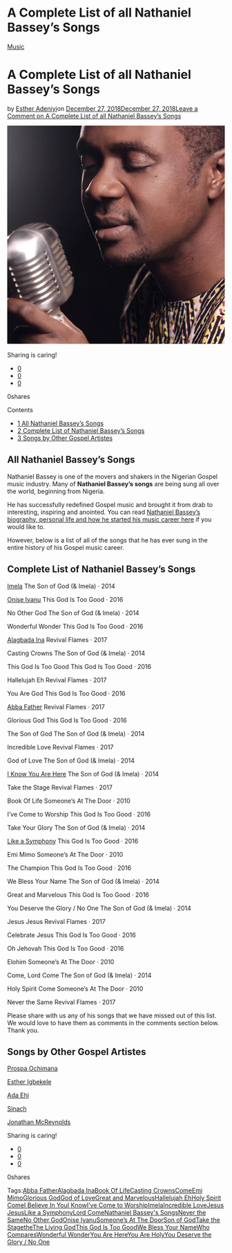 # A Complete List of all Nathaniel Bassey’s Songs

[Music](https://estheradeniyi.com/category/music/)
# A Complete List of all Nathaniel Bassey&#x2019;s Songs

by [Esther Adeniyi](https://estheradeniyi.com/author/esther-adeniyi/)on [December 27, 2018December 27, 2018](https://estheradeniyi.com/nathaniel-basseys-songs/)[Leave a Comment on A Complete List of all Nathaniel Bassey&#x2019;s Songs](https://estheradeniyi.com/nathaniel-basseys-songs/#respond)

![Nathaniel Bassey&apos;s songs](images\Nathaniel-Bassey-Featured-Image-.png)

Sharing is caring!

- [0](https://www.facebook.com/sharer/sharer.php?u=https%3A%2F%2Festheradeniyi.com%2Fnathaniel-basseys-songs%2F&amp;t=A%20Complete%20List%20of%20all%20Nathaniel%20Bassey%27s%20Songs)
- [0](https://twitter.com/intent/tweet?text=A%20Complete%20List%20of%20all%20Nathaniel%20Bassey%27s%20Songs&amp;url=https%3A%2F%2Festheradeniyi.com%2Fnathaniel-basseys-songs%2F)
- [0](#)

0shares

Contents

- [1 All Nathaniel Bassey&#x2019;s Songs](#All_Nathaniel_Bassey8217s_Songs)
- [2 Complete List of Nathaniel Bassey&#x2019;s Songs](#Complete_List_of_Nathaniel_Bassey8217s_Songs)
- [3 Songs by Other Gospel Artistes](#Songs_by_Other_Gospel_Artistes)

## All Nathaniel Bassey&#x2019;s Songs

Nathaniel Bassey is one of the movers and shakers in the Nigerian Gospel music industry. Many of **Nathaniel Bassey&#x2019;s songs** are being sung all over the world, beginning from Nigeria.

He has successfully redefined Gospel music and brought it from drab to interesting, inspiring and anointed. You can read [Nathaniel Bassey&#x2019;s biography, personal life and how he started his music career here](https://estheradeniyi.com/nathaniel-bassey/) if you would like to.

However, below is a list of all of the songs that he has ever sung in the entire history of his Gospel music career.

## Complete List of Nathaniel Bassey&#x2019;s Songs

[Imela](https://gospellyricsng.com/imela/)
 The Son of God (& Imela) &#xB7; 2014

[Onise Iyanu](https://estheradeniyi.com/onise-iyanu-by-nathaniel-bassey/)
 This God Is Too Good &#xB7; 2016

No Other God
 The Son of God (& Imela) &#xB7; 2014

Wonderful Wonder
 This God Is Too Good &#xB7; 2016

[Alagbada Ina](https://estheradeniyi.com/alagbada-ina-by-nathaniel-bassey-lyrics/)
 Revival Flames &#xB7; 2017

Casting Crowns
 The Son of God (& Imela) &#xB7; 2014

This God Is Too Good
 This God Is Too Good &#xB7; 2016

Hallelujah Eh
 Revival Flames &#xB7; 2017

You Are God
 This God Is Too Good &#xB7; 2016

[Abba Father](https://estheradeniyi.com/abba-father-nathaniel-bassey/)
 Revival Flames &#xB7; 2017

Glorious God
 This God Is Too Good &#xB7; 2016

The Son of God
 The Son of God (& Imela) &#xB7; 2014

Incredible Love
 Revival Flames &#xB7; 2017

God of Love
 The Son of God (& Imela) &#xB7; 2014

[I Know You Are Here](https://gospelminds.com/2018/11/nathaniel-bassey-i-know-you-are-here/)
 The Son of God (& Imela) &#xB7; 2014

Take the Stage
 Revival Flames &#xB7; 2017

Book Of Life
 Someone&#x2019;s At The Door &#xB7; 2010

I&#x2019;ve Come to Worship
 This God Is Too Good &#xB7; 2016

Take Your Glory
 The Son of God (& Imela) &#xB7; 2014

[Like a Symphony](http://igospelsongs.com/music/like-a-symphony-nathaniel-bassey-ft-unwana-bassey-jumoke-oshoboke/)
 This God Is Too Good &#xB7; 2016

Emi Mimo
 Someone&#x2019;s At The Door &#xB7; 2010

The Champion
 This God Is Too Good &#xB7; 2016

We Bless Your Name
 The Son of God (& Imela) &#xB7; 2014

Great and Marvelous
 This God Is Too Good &#xB7; 2016

You Deserve the Glory / No One
 The Son of God (& Imela) &#xB7; 2014

Jesus Jesus
 Revival Flames &#xB7; 2017

Celebrate Jesus
 This God Is Too Good &#xB7; 2016

Oh Jehovah
 This God Is Too Good &#xB7; 2016

Elohim
 Someone&#x2019;s At The Door &#xB7; 2010

Come, Lord Come
 The Son of God (& Imela) &#xB7; 2014

Holy Spirit Come
 Someone&#x2019;s At The Door &#xB7; 2010

Never the Same
 Revival Flames &#xB7; 2017

Please share with us any of his songs that we have missed out of this list. We would love to have them as comments in the comments section below. Thank you.

## Songs by Other Gospel Artistes

[Prospa Ochimana](https://estheradeniyi.com/prospa-ochimana/)

[Esther Igbekele](https://estheradeniyi.com/esther-igbekele/)

[Ada Ehi](https://estheradeniyi.com/a-list-of-all-adas-songs/)

[Sinach](https://estheradeniyi.com/all-sinach-songs-a-comprehensive-list/)

[Jonathan McReynolds](https://estheradeniyi.com/all-jonathan-mcreynolds-songs/)

Sharing is caring!

- [0](https://www.facebook.com/sharer/sharer.php?u=https%3A%2F%2Festheradeniyi.com%2Fnathaniel-basseys-songs%2F&amp;t=A%20Complete%20List%20of%20all%20Nathaniel%20Bassey%27s%20Songs)
- [0](https://twitter.com/intent/tweet?text=A%20Complete%20List%20of%20all%20Nathaniel%20Bassey%27s%20Songs&amp;url=https%3A%2F%2Festheradeniyi.com%2Fnathaniel-basseys-songs%2F)
- [0](#)

0shares

Tags:[Abba Father](https://estheradeniyi.com/tag/abba-father/)[Alagbada Ina](https://estheradeniyi.com/tag/alagbada-ina/)[Book Of Life](https://estheradeniyi.com/tag/book-of-life/)[Casting Crowns](https://estheradeniyi.com/tag/casting-crowns/)[Come](https://estheradeniyi.com/tag/come/)[Emi Mimo](https://estheradeniyi.com/tag/emi-mimo/)[Glorious God](https://estheradeniyi.com/tag/glorious-god/)[God of Love](https://estheradeniyi.com/tag/god-of-love/)[Great and Marvelous](https://estheradeniyi.com/tag/great-and-marvelous/)[Hallelujah Eh](https://estheradeniyi.com/tag/hallelujah-eh/)[Holy Spirit Come](https://estheradeniyi.com/tag/holy-spirit-come/)[I Believe In You](https://estheradeniyi.com/tag/i-believe-in-you/)[I Know](https://estheradeniyi.com/tag/i-know/)[I&#x2019;ve Come to Worship](https://estheradeniyi.com/tag/ive-come-to-worship/)[Imela](https://estheradeniyi.com/tag/imela/)[Incredible Love](https://estheradeniyi.com/tag/incredible-love/)[Jesus Jesus](https://estheradeniyi.com/tag/jesus-jesus/)[Like a Symphony](https://estheradeniyi.com/tag/like-a-symphony/)[Lord Come](https://estheradeniyi.com/tag/lord-come/)[Nathaniel Bassey&apos;s Songs](https://estheradeniyi.com/tag/nathaniel-basseys-songs/)[Never the Same](https://estheradeniyi.com/tag/never-the-same/)[No Other God](https://estheradeniyi.com/tag/no-other-god/)[Onise Iyanu](https://estheradeniyi.com/tag/onise-iyanu/)[Someone&#x2019;s At The Door](https://estheradeniyi.com/tag/someones-at-the-door/)[Son of God](https://estheradeniyi.com/tag/son-of-god/)[Take the Stage](https://estheradeniyi.com/tag/take-the-stage/)[the](https://estheradeniyi.com/tag/the/)[The Living God](https://estheradeniyi.com/tag/the-living-god/)[This God Is Too Good](https://estheradeniyi.com/tag/this-god-is-too-good/)[We Bless Your Name](https://estheradeniyi.com/tag/we-bless-your-name/)[Who Compares](https://estheradeniyi.com/tag/who-compares/)[Wonderful Wonder](https://estheradeniyi.com/tag/wonderful-wonder/)[You Are Here](https://estheradeniyi.com/tag/you-are-here/)[You Are Holy](https://estheradeniyi.com/tag/you-are-holy/)[You Deserve the Glory / No One](https://estheradeniyi.com/tag/you-deserve-the-glory-no-one/)